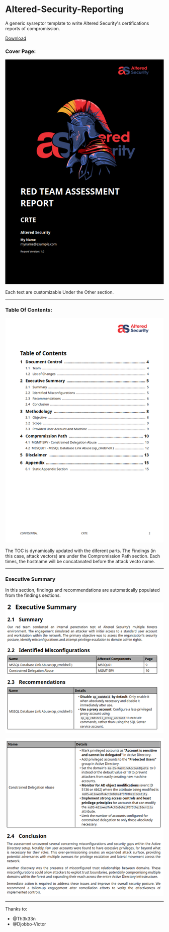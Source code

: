 # Altered-Security-Reporting
A generic sysreptor template to write Altered Security's certifications reports of compromission.

[Download](https://github.com/didntchooseaname/Altered-Security-Reporting/releases)

### Cover Page:

![Cover Page](/Demo-assets/cover.png)

Each text are customizable Under the Other section.

---

### Table Of Contents:

![toc](/Demo-assets/toc.png)

The TOC is dynamically updated with the diferent parts. The Findings (in this case, attack vectors) are under the Compromission Path section. Each times, the hostname will be concatanated before the attack vecto name.

---

### Executive Summary

In this section, findings and recommendations are automatically populated from the findings sections.

![executive summary](/Demo-assets/exsum.png)

![executive summary 2](/Demo-assets/exsum2.png)

---

Thanks to:

- @Th3k33n
- @Djobbo-Victor
